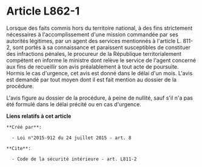 # Article L862-1

Lorsque des faits commis hors du territoire national, à des fins strictement nécessaires à l'accomplissement d'une mission
commandée par ses autorités légitimes, par un agent des services mentionnés à l'article L. 811-2, sont portés à sa
connaissance et paraissent susceptibles de constituer des infractions pénales, le procureur de la République territorialement
compétent en informe le ministre dont relève le service de l'agent concerné aux fins de recueillir son avis préalablement à
tout acte de poursuite. Hormis le cas d'urgence, cet avis est donné dans le délai d'un mois. L'avis est demandé par tout
moyen dont il est fait mention au dossier de la procédure. 

L'avis figure au dossier de la procédure, à peine de nullité, sauf s'il n'a pas été formulé dans le délai précité ou en cas
d'urgence.

**Liens relatifs à cet article**

	**Créé par**:

	  - Loi n°2015-912 du 24 juillet 2015 - art. 8

	**Cite**:

	  - Code de la sécurité intérieure - art. L811-2
